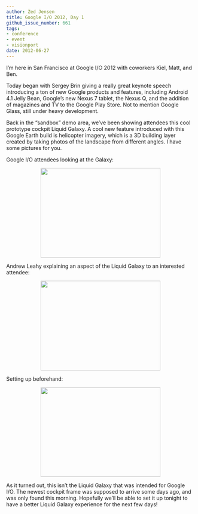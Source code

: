 ```yaml
---
author: Zed Jensen
title: Google I/O 2012, Day 1
github_issue_number: 661
tags:
- conference
- event
- visionport
date: 2012-06-27
---
```


I’m here in San Francisco at Google I/O 2012 with coworkers Kiel, Matt, and Ben.

Today began with Sergey Brin giving a really great keynote speech introducing a ton of new Google products and features, including Android 4.1 Jelly Bean, Google’s new Nexus 7 tablet, the Nexus Q, and the addition of magazines and TV to the Google Play Store. Not to mention Google Glass, still under heavy development.

Back in the “sandbox” demo area, we’ve been showing attendees this cool prototype cockpit Liquid Galaxy. A cool new feature introduced with this Google Earth build is helicopter imagery, which is a 3D building layer created by taking photos of the landscape from different angles. I have some pictures for you.

Google I/O attendees looking at the Galaxy:

<div class="separator" style="clear: both; text-align: center;">
<a href="/blog/2012/06/google-io-2012-day-1/image-0-big.jpeg" imageanchor="1" style="margin-left: 1em; margin-right: 1em;"><img border="0" height="240" src="/blog/2012/06/google-io-2012-day-1/image-0.jpeg" width="320"/></a></div>

Andrew Leahy explaining an aspect of the Liquid Galaxy to an interested attendee:

<div class="separator" style="clear: both; text-align: center;">
<a href="/blog/2012/06/google-io-2012-day-1/image-1-big.jpeg" imageanchor="1" style="margin-left: 1em; margin-right: 1em;"><img border="0" height="240" src="/blog/2012/06/google-io-2012-day-1/image-1.jpeg" width="320"/></a></div>

Setting up beforehand:

<div class="separator" style="clear: both; text-align: center;">
<a href="/blog/2012/06/google-io-2012-day-1/image-2-big.jpeg" imageanchor="1" style="margin-left: 1em; margin-right: 1em;"><img border="0" height="240" src="/blog/2012/06/google-io-2012-day-1/image-2.jpeg" width="320"/></a></div>

As it turned out, this isn’t the Liquid Galaxy that was intended for Google I/O. The newest cockpit frame was supposed to arrive some days ago, and was only found this morning. Hopefully we’ll be able to set it up tonight to have a better Liquid Galaxy experience for the next few days!
